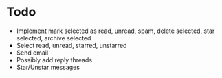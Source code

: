 Todo
====

* Implement mark selected as read, unread, spam, delete selected, star selected, archive selected
* Select read, unread, starred, unstarred
* Send email
* Possibly add reply threads
* Star/Unstar messages
